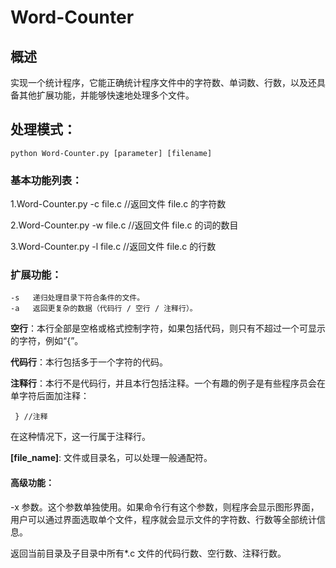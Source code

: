 #    Word-Counter

## 概述

实现一个统计程序，它能正确统计程序文件中的字符数、单词数、行数，以及还具备其他扩展功能，并能够快速地处理多个文件。

## 处理模式：


    python Word-Counter.py [parameter] [filename] 

 
### 基本功能列表：
1.Word-Counter.py -c file.c    //返回文件 file.c 的字符数

2.Word-Counter.py -w file.c    //返回文件 file.c 的词的数目

3.Word-Counter.py -l file.c    //返回文件 file.c 的行数
 

### 扩展功能：
    -s   递归处理目录下符合条件的文件。
    -a   返回更复杂的数据（代码行 / 空行 / 注释行）。
**空行**：本行全部是空格或格式控制字符，如果包括代码，则只有不超过一个可显示的字符，例如“{”。

**代码行**：本行包括多于一个字符的代码。

**注释行**：本行不是代码行，并且本行包括注释。一个有趣的例子是有些程序员会在单字符后面加注释：

   ` } //注释`

在这种情况下，这一行属于注释行。

**[file_name]**: 文件或目录名，可以处理一般通配符。

#### 高级功能：
 -x 参数。这个参数单独使用。如果命令行有这个参数，则程序会显示图形界面，用户可以通过界面选取单个文件，程序就会显示文件的字符数、行数等全部统计信息。

返回当前目录及子目录中所有*.c 文件的代码行数、空行数、注释行数。
